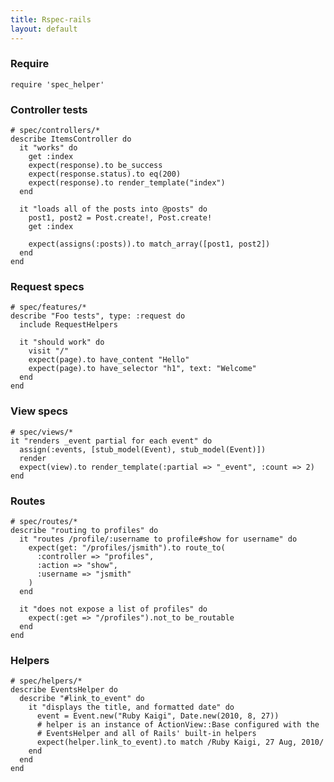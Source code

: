 ```yaml
---
title: Rspec-rails
layout: default
---
```


### Require

    require 'spec_helper'

### Controller tests

    # spec/controllers/*
    describe ItemsController do
      it "works" do
        get :index
        expect(response).to be_success
        expect(response.status).to eq(200)
        expect(response).to render_template("index")
      end

      it "loads all of the posts into @posts" do
        post1, post2 = Post.create!, Post.create!
        get :index

        expect(assigns(:posts)).to match_array([post1, post2])
      end
    end

### Request specs

    # spec/features/*
    describe "Foo tests", type: :request do
      include RequestHelpers

      it "should work" do
        visit "/"
        expect(page).to have_content "Hello"
        expect(page).to have_selector "h1", text: "Welcome"
      end
    end

### View specs

    # spec/views/*
    it "renders _event partial for each event" do
      assign(:events, [stub_model(Event), stub_model(Event)])
      render
      expect(view).to render_template(:partial => "_event", :count => 2)
    end

### Routes

    # spec/routes/*
    describe "routing to profiles" do
      it "routes /profile/:username to profile#show for username" do
        expect(get: "/profiles/jsmith").to route_to(
          :controller => "profiles",
          :action => "show",
          :username => "jsmith"
        )
      end

      it "does not expose a list of profiles" do
        expect(:get => "/profiles").not_to be_routable
      end
    end

### Helpers

    # spec/helpers/*
    describe EventsHelper do
      describe "#link_to_event" do
        it "displays the title, and formatted date" do
          event = Event.new("Ruby Kaigi", Date.new(2010, 8, 27))
          # helper is an instance of ActionView::Base configured with the
          # EventsHelper and all of Rails' built-in helpers
          expect(helper.link_to_event).to match /Ruby Kaigi, 27 Aug, 2010/
        end
      end
    end

